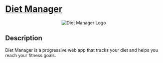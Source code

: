 # [Diet Manager](https://diet-manager.vercel.app/)

<div align="center">
  <img  src="https://i.imgur.com/EIiaXxf.png" alt="Diet Manager Logo"/>
</div>

## Description
Diet Manager is a progressive web app that tracks your diet and helps you reach your fitness goals.

